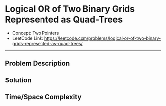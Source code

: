 # Logical OR of Two Binary Grids Represented as Quad-Trees

- Concept: Two Pointers
- LeetCode Link: https://leetcode.com/problems/logical-or-of-two-binary-grids-represented-as-quad-trees/

---

## Problem Description

## Solution

## Time/Space Complexity

